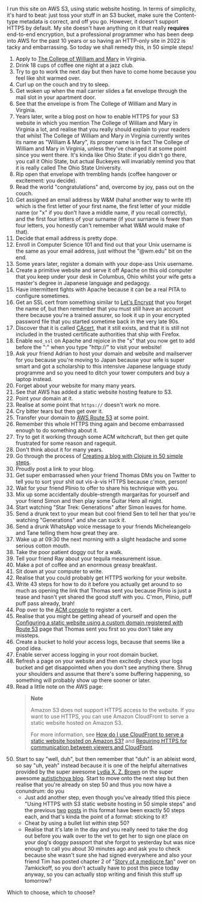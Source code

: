 I run this site on AWS S3, using static website hosting. In terms of simplicity,
it's hard to beat: just toss your stuff in an S3 bucket, make sure the
Content-type metadata is correct, and off you go. However, it doesn't support
HTTPS by default. My site doesn't have anything on it that really **requires**
end-to-end encryption, but a professional programmer who has been deep into AWS
for the past 10 years or so having an HTTP-only site in 2022 is tacky and
embarrassing. So today we shall remedy this, in 50 simple steps!

1. Apply to [The College of William and Mary](https://www.wm.edu/) in Virginia.
2. Drink 18 cups of coffee one night at a jazz club.
3. Try to go to work the next day but then have to come home because you feel
   like shit warmed over.
4. Curl up on the couch and try to sleep.
5. Get woken up when the mail carrier slides a fat envelope through the mail
   slot in your apartment door.
6. See that the envelope is from The College of William and Mary in Virginia.
7. Years later, write a blog post on how to enable HTTPS for your S3 website in
   which you mention The College of William and Mary in Virginia a lot, and
   realise that you really should explain to your readers that whilst The
   College of William and Mary in Virginia currently writes its name as "William
   & Mary", its proper name is in fact The College of William and Mary in
   Virginia, unless they've changed it at some point since you went there. It's
   kinda like Ohio State: if you didn't go there, you call it Ohio State, but
   actual Buckeyes will invariably remind you that it is really called The Ohio
   State University.
8. Rip open that envelope with trembling hands (coffee hangover or excitement:
   you decide).
9. Read the world "congratulations" and, overcome by joy, pass out on the couch.
10. Get assigned an email address by W&M (haha! another way to write it!) which
    is the first letter of your first name, the first letter of your middle name
    (or "x" if you don't have a middle name, if you recall correctly), and the
    first four letters of your surname (if your surname is fewer than four
    letters, you honestly can't remember what W&M would make of that).
11. Decide that email address is pretty dope.
12. Enroll in Computer Science 101 and find out that your Unix username is the
    same as your email address, just without the "@wm.edu" bit on the end.
13. Some years later, register a domain with your dope-ass Unix username.
14. Create a primitive website and serve it off Apache on this old computer that
    you keep under your desk in Columbus, Ohio whilst your wife gets a master's
    degree in Japanese language and pedagogy.
15. Have intermittent fights with Apache because it can be a real PITA to
    configure sometimes.
16. Get an SSL cert from something similar to [Let's
    Encrypt](https://letsencrypt.org/) that you forget the name of, but then
    remember that you must still have an account there because you're a trained
    assurer, so look it up in your encrypted password file that you started
    sometime back in the very late 90s.
17. Discover that it is called [CAcert](http://www.cacert.org/), that it still
    exists, and that it is still not included in the trusted certificate
    authorities that ship with Firefox.
18. Enable `mod_ssl` on Apache and rejoice in the "s" that you now get to add
    before the ":" when you type "http://" to visit your website!
19. Ask your friend Adrian to host your domain and website and mailserver for
    you because you're moving to Japan because your wife is super smart and got
    a scholarship to this intensive Japanese language study programme and so you
    need to ditch your tower computers and buy a laptop instead.
20. Forget about your website for many many years.
21. See that AWS has added a static website hosting feature to S3.
22. Point your domain at it.
23. Realise at some point that `https://` doesn't work no more.
24. Cry bitter tears but then get over it.
25. Transfer your domain to [AWS Route 53](https://aws.amazon.com/route53/) at
    some point.
26. Remember this whole HTTPS thing again and become embarrassed enough to do
    something about it.
27. Try to get it working through some ACM witchcraft, but then get quite
    frustrated for some reason and ragequit.
28. Don't think about it for many years.
29. Go through the process of [Creating a blog with Clojure in 50 simple
    steps](http://jmglov.net/blog/2022-06-17-creating-a-blog-with-clojure.html).
30. Proudly post a link to your blog.
31. Get super embarrassed when your friend Thomas DMs you on Twitter to tell you
    to sort your shit out vis-à-vis HTTPS because c'mon, person!
32. Wait for your friend Plínio to offer to share his technique with you.
33. Mix up some accidentally double-strength margaritas for yourself and your
    friend Simon and then play some Guitar Hero all night.
34. Start watching "Star Trek: Generations" after Simon leaves for home.
35. Send a drunk text to your mean but cool friend Sen to tell her that you're
    watching "Generations" and she can suck it.
36. Send a drunk WhatsApp voice message to your friends Micheleangelo and Tane
    telling them how great they are.
37. Wake up at 09:30 the next morning with a slight headache and some serious
    cotton mouth.
38. Take the poor patient doggy out for a walk.
39. Tell your friend Ray about your tequila measurement issue.
40. Make a pot of coffee and an enormous greasy breakfast.
41. Sit down at your computer to write.
42. Realise that you could probably get HTTPS working for your website.
43. Write 43 steps for how to do it before you actually get around to so much as
    opening the link that Thomas sent you because Plínio is just a tease and
    hasn't yet shared the good stuff with you. C'mon, Plínio, puff puff pass
    already, brah!
44. Pop over to the [ACM
    console](https://us-east-1.console.aws.amazon.com/acm/home?region=us-east-1#/welcome)
    to register a cert.
45. Realise that you might be getting ahead of yourself and open the [Configuring
    a static website using a custom domain registered with Route
    53](https://docs.aws.amazon.com/AmazonS3/latest/userguide/website-hosting-custom-domain-walkthrough.html)
    page that Thomas sent you first so you don't take any missteps.
46. Create a bucket to hold your access logs, because that seems like a good
    idea.
47. Enable server access logging in your root domain bucket.
48. Refresh a page on your website and then excitedly check your logs bucket and
    get disappointed when you don't see anything there. Shrug your shoulders and
    assume that there's some buffering happening, so something will probably
    show up there sooner or later.
49. Read a little note on the AWS page:
    > **Note**
    >
    > Amazon S3 does not support HTTPS access to the website. If you want to use
    > HTTPS, you can use Amazon CloudFront to serve a static website hosted on
    > Amazon S3.
    >
    > For more information, see [How do I use CloudFront to serve a static
    > website hosted on Amazon
    > S3?](https://aws.amazon.com/premiumsupport/knowledge-center/cloudfront-serve-static-website/)
    > and [Requiring HTTPS for communication between viewers and
    > CloudFront](https://docs.aws.amazon.com/AmazonCloudFront/latest/DeveloperGuide/using-https-viewers-to-cloudfront.html).
50. Start to say "well, duh", but then remember that "duh" is an ableist word,
    so say "uh, yeah" instead because it is one of the helpful alternatives
    provided by the super awesome [Lydia X. Z.
    Brown](https://twitter.com/autistichoya) on the super awesome [autistichoya
    blog](https://www.autistichoya.com/p/ableist-words-and-terms-to-avoid.html).
    Start to move onto the next step but then realise that you're already on
    step 50 and thus you now have a conundrum: do you
    - Just add another step, even though you've already titled this piece "Using
      HTTPS with S3 static website hosting in 50 simple steps" and the previous
      [two](http://jmglov.net/blog/2022-06-17-creating-a-blog-with-clojure.html)
      [posts](http://jmglov.net/blog/2022-06-20-installing-steam-on-nixos.html)
      in this format have been exactly 50 steps each, and that's kinda the point
      of a format: sticking to it?
    - Cheat by using a bullet list within step 50?
    - Realise that it's late in the day and you really need to take the dog out
      before you walk over to the vet to get her to sign one place on your dog's
      doggy passport that she forgot to yesterday but was nice enough to call
      you about 30 minutes ago and ask you to check because she wasn't sure she
      had signed everywhere and also your friend Tim has posted chapter 2 of
      "[Story of a mediocre
      fan](https://7amkickoff.com/index.php/2022/06/23/story-of-a-mediocre-fan-chapter-2/)"
      over on 7amkickoff, so you don't actually have to post this piece today
      anyway, so you can actually stop writing and finish this stuff up
      tomorrow?

Which to choose, which to choose?

